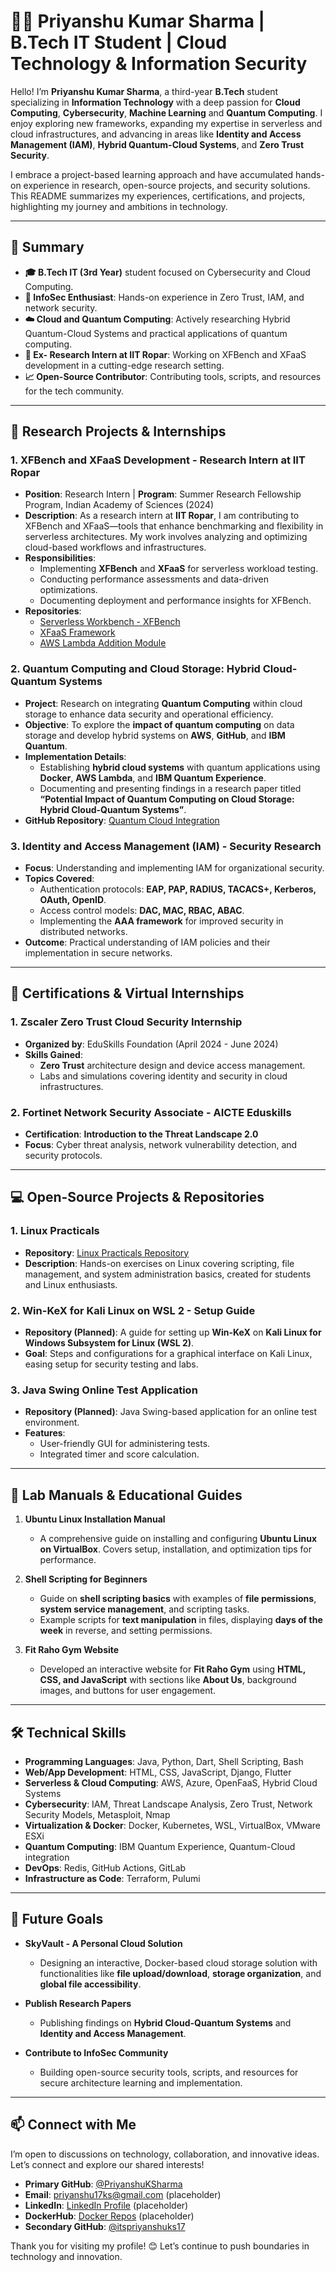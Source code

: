 # 👨‍💻 Priyanshu Kumar Sharma | B.Tech IT Student | Cloud Technology & Information Security

Hello! I’m **Priyanshu Kumar Sharma**, a third-year **B.Tech** student specializing in **Information Technology** with a deep passion for **Cloud Computing**, **Cybersecurity**, **Machine Learning** and **Quantum Computing**. I enjoy exploring new frameworks, expanding my expertise in serverless and cloud infrastructures, and advancing in areas like **Identity and Access Management (IAM)**, **Hybrid Quantum-Cloud Systems**, and **Zero Trust Security**.

I embrace a project-based learning approach and have accumulated hands-on experience in research, open-source projects, and security solutions. This README summarizes my experiences, certifications, and projects, highlighting my journey and ambitions in technology.

---

## 🚀 Summary

- **🎓 B.Tech IT (3rd Year)** student focused on Cybersecurity and Cloud Computing.
- **🔐 InfoSec Enthusiast**: Hands-on experience in Zero Trust, IAM, and network security.
- **☁️ Cloud and Quantum Computing**: Actively researching Hybrid Quantum-Cloud Systems and practical applications of quantum computing.
- **💼 Ex- Research Intern at IIT Ropar**: Working on XFBench and XFaaS development in a cutting-edge research setting.
- **📈 Open-Source Contributor**: Contributing tools, scripts, and resources for the tech community.

---

## 🔬 Research Projects & Internships

### 1. **XFBench and XFaaS Development - Research Intern at IIT Ropar**
   - **Position**: Research Intern | **Program**: Summer Research Fellowship Program, Indian Academy of Sciences (2024)
   - **Description**: As a research intern at **IIT Ropar**, I am contributing to XFBench and XFaaS—tools that enhance benchmarking and flexibility in serverless architectures. My work involves analyzing and optimizing cloud-based workflows and infrastructures.
   - **Responsibilities**:
     - Implementing **XFBench** and **XFaaS** for serverless workload testing.
     - Conducting performance assessments and data-driven optimizations.
     - Documenting deployment and performance insights for XFBench.
   - **Repositories**:
     - [Serverless Workbench - XFBench](https://github.com/PriyanshuKSharma/serverless-faas-workbench_IIT_Rpr.git)
     - [XFaaS Framework](https://github.com/PriyanshuKSharma/XFaaS-IIT_Rpr.git)
     - [AWS Lambda Addition Module](https://github.com/PriyanshuKSharma/aws-lambda-addition.git)

### 2. **Quantum Computing and Cloud Storage: Hybrid Cloud-Quantum Systems**
   - **Project**: Research on integrating **Quantum Computing** within cloud storage to enhance data security and operational efficiency.
   - **Objective**: To explore the **impact of quantum computing** on data storage and develop hybrid systems on **AWS**, **GitHub**, and **IBM Quantum**.
   - **Implementation Details**:
     - Establishing **hybrid cloud systems** with quantum applications using **Docker**, **AWS Lambda**, and **IBM Quantum Experience**.
     - Documenting and presenting findings in a research paper titled **“Potential Impact of Quantum Computing on Cloud Storage: Hybrid Cloud-Quantum Systems”**.
   - **GitHub Repository**: [Quantum Cloud Integration](https://github.com/PriyanshuKSharma/quantum-cloud-integration)

### 3. **Identity and Access Management (IAM) - Security Research**
   - **Focus**: Understanding and implementing IAM for organizational security.
   - **Topics Covered**:
     - Authentication protocols: **EAP, PAP, RADIUS, TACACS+, Kerberos, OAuth, OpenID**.
     - Access control models: **DAC, MAC, RBAC, ABAC**.
     - Implementing the **AAA framework** for improved security in distributed networks.
   - **Outcome**: Practical understanding of IAM policies and their implementation in secure networks.

---

## 📜 Certifications & Virtual Internships

### 1. **Zscaler Zero Trust Cloud Security Internship**  
   - **Organized by**: EduSkills Foundation (April 2024 - June 2024)  
   - **Skills Gained**:
     - **Zero Trust** architecture design and device access management.
     - Labs and simulations covering identity and security in cloud infrastructures.
   
### 2. **Fortinet Network Security Associate - AICTE Eduskills**
   - **Certification**: **Introduction to the Threat Landscape 2.0**  
   - **Focus**: Cyber threat analysis, network vulnerability detection, and security protocols.

---

## 💻 Open-Source Projects & Repositories

### 1. **Linux Practicals**
   - **Repository**: [Linux Practicals Repository](https://github.com/PriyanshuKSharma/Linux-Practicals)
   - **Description**: Hands-on exercises on Linux covering scripting, file management, and system administration basics, created for students and Linux enthusiasts.

### 2. **Win-KeX for Kali Linux on WSL 2 - Setup Guide**
   - **Repository (Planned)**: A guide for setting up **Win-KeX** on **Kali Linux for Windows Subsystem for Linux (WSL 2)**.
   - **Goal**: Steps and configurations for a graphical interface on Kali Linux, easing setup for security testing and labs.

### 3. **Java Swing Online Test Application**
   - **Repository (Planned)**: Java Swing-based application for an online test environment.
   - **Features**:
     - User-friendly GUI for administering tests.
     - Integrated timer and score calculation.

---

## 📘 Lab Manuals & Educational Guides

1. **Ubuntu Linux Installation Manual**  
   - A comprehensive guide on installing and configuring **Ubuntu Linux on VirtualBox**. Covers setup, installation, and optimization tips for performance.

2. **Shell Scripting for Beginners**  
   - Guide on **shell scripting basics** with examples of **file permissions**, **system service management**, and scripting tasks.
   - Example scripts for **text manipulation** in files, displaying **days of the week** in reverse, and setting permissions.

3. **Fit Raho Gym Website**  
   - Developed an interactive website for **Fit Raho Gym** using **HTML, CSS, and JavaScript** with sections like **About Us**, background images, and buttons for user engagement.

---

## 🛠️ Technical Skills

- **Programming Languages**: Java, Python, Dart, Shell Scripting, Bash
- **Web/App Development**: HTML, CSS, JavaScript, Django, Flutter
- **Serverless & Cloud Computing**: AWS, Azure, OpenFaaS, Hybrid Cloud Systems
- **Cybersecurity**: IAM, Threat Landscape Analysis, Zero Trust, Network Security Models, Metasploit, Nmap
- **Virtualization & Docker**: Docker, Kubernetes, WSL, VirtualBox, VMware ESXi
- **Quantum Computing**: IBM Quantum Experience, Quantum-Cloud integration
- **DevOps**: Redis, GitHub Actions, GitLab
- **Infrastructure as Code**: Terraform, Pulumi

---

## 🎯 Future Goals

- **SkyVault - A Personal Cloud Solution**  
   - Designing an interactive, Docker-based cloud storage solution with functionalities like **file upload/download**, **storage organization**, and **global file accessibility**.

- **Publish Research Papers**  
   - Publishing findings on **Hybrid Cloud-Quantum Systems** and **Identity and Access Management**.

- **Contribute to InfoSec Community**  
   - Building open-source security tools, scripts, and resources for secure architecture learning and implementation.

---

## 📫 Connect with Me

I’m open to discussions on technology, collaboration, and innovative ideas. Let’s connect and explore our shared interests!

- **Primary GitHub**: [@PriyanshuKSharma](https://github.com/PriyanshuKSharma)
- **Email**: priyanshu17ks@gmail.com (placeholder)
- **LinkedIn**: [LinkedIn Profile](www.linkedin.com/in/priyanshu-kumar-sharma-333800251) (placeholder)
- **DockerHub**: [Docker Repos](https://hub.docker.com/u/priyanshuksharma) (placeholder)
- **Secondary GitHub**: [@itspriyanshuks17](https://github.com/itspriyanshuks17)

Thank you for visiting my profile! 😊 Let’s continue to push boundaries in technology and innovation.

